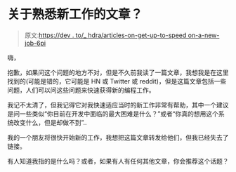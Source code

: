 # 关于熟悉新工作的文章？

> 原文:[https://dev . to/_ hdra/articles-on-get-up-to-speed on-a-new-job-6pi](https://dev.to/_hdra/articles-on-getting-up-to-speed-on-a-new-job-6pi)

嗨，

抱歉，如果问这个问题的地方不对，但是不久前我读了一篇文章，我想我是在这里找到的(可能是错的，它可能是 HN 或 Twitter 或 reddit)，但是这篇文章包括一些问题，人们可以问这些问题来快速获得新的编程工作。

我记不太清了，但我记得它对我快速适应当时的新工作非常有帮助，其中一个建议是问一些类似“你目前在开发中面临的最大困难是什么？”或者“你真的想用这个系统改变什么，但是却做不到”..

我的一个朋友将很快开始新的工作，我想把这篇文章转发给他们，但我已经失去了链接。

有人知道我指的是什么吗？或者，如果有人有任何其他文章，你会推荐这个话题？